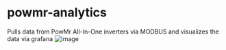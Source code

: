 # powmr-analytics
Pulls data from PowMr All-In-One inverters via MODBUS and visualizes the data via grafana
![image](https://github.com/crocokyle/powmr-analytics/assets/11140843/e86a8dfe-16fc-4057-8066-949280cebeb0)
